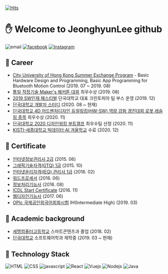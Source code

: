 [![Hits](https://hits.seeyoufarm.com/api/count/incr/badge.svg?url=https://github.com/sump99)](https://hits.seeyoufarm.com)

# :hand: Welcome to JeonghyunLee github



![email](https://img.shields.io/badge/sump99@naver.com-green?logo=messenger&logoColor=fff)
[![facebook](https://img.shields.io/badge/facebook-1877f2?style=flat-square&logo=facebook&logoColor=white)](https://www.facebook.com/profile.php?id=100006429959555)
[![Instagram](https://img.shields.io/badge/instagram-E4405F?style=flat-square&logo=instagram&logoColor=white)](https://www.instagram.com/rattaworld/)

## :office: Career

- [City University of Hong Kong Summer Exchange Program](https://www.cityu.edu.hk/ceng/student-life/student-exchange/inbound-exchange/summer-exchange-programmes) - Basic Hardware Design and Programming, Basic App Programming for Bluetooth Motion Control (2019. 07 ~ 2019. 08)
- [통일 적정기술 Maker's 해커톤 대회](http://swcu.dankook.ac.kr/web/swcup/-13?p_p_id=Bbs_WAR_bbsportlet&p_p_lifecycle=0&p_p_state=normal&p_p_mode=view&_Bbs_WAR_bbsportlet_action=view_message&_Bbs_WAR_bbsportlet_messageId=704492) 최우수상 (2019. 08)
- [2019 SW인재 페스티벌](http://haniumexpo.kr/main/) 단국대학교 대표 크린토피아 팀 부스 운영 (2019. 12)
- [단국대학교 개발자 스터디](https://github.com/DKU-STUDY) (2020. 08 ~ 현재)
- [단국대학교 4D 어드벤처디자인 듀얼링킹(HW-SW) 역량 강화 경진대회 로봇 레슬링 종목](https://www.dankook.ac.kr/widget/web/kor/-390?p_p_id=Bbs_WAR_bbsportlet&p_p_lifecycle=0&p_p_state=normal&p_p_mode=view&_Bbs_WAR_bbsportlet_orderBy=createDate&_Bbs_WAR_bbsportlet_curPage=1&_Bbs_WAR_bbsportlet_action=view_message&_Bbs_WAR_bbsportlet_messageId=727668) 최우수상 (2020. 11)
- [단국대학교 2020 디자인씽킹 부트캠프](https://portal.dankook.ac.kr/web/portal/-2?p_p_id=Bbs_WAR_bbsportlet&p_p_lifecycle=0&p_p_state=normal&p_p_mode=view&_Bbs_WAR_bbsportlet_action=view_message&_Bbs_WAR_bbsportlet_messageId=728246) 최우수팀 선정 (2020. 11)
- [KISTI-세종대학교 빅데이터·AI 겨울학교](https://kacademy.kisti.re.kr/ko/course/view/f1bf3af9e5c64b1c9d8ad7c5c6e09363/1) 수료 (2020. 12)

## 🔭 Certificate

- [인터넷정보관리사 2급](https://www.ihd.or.kr/introducesubject2.do) (2015. 06)
- [그래픽기술자격(GTQ) 1급](https://license.kpc.or.kr/nasec/qlfint/qlfint/selectGtqinfomg.do) (2015. 10)
- [인터넷윤리자격(IEQ) 관리사 1급](https://license.kpc.or.kr/nasec/qlfint/qlfint/selectIeqinfomg.do) (2016. 02)
- [워드프로세서](http://license.korcham.net/http://www.q-net.or.kr/crf005.do?id=crf00503&jmCd=7798) (2016. 06)
- [정보처리기능사](https://www.q-net.or.kr/crf005.do?id=crf00505&jmCd=6921) (2016. 08)
- [ICDL Start Certificate](https://www.icdl.or.kr/main/main.asp) (2016. 11)
- [웹디자인기능사](http://www.q-net.or.kr/crf005.do?id=crf00503&jmCd=7798) (2017. 06)
- [OPIc 국제공인외국어회화시험](https://www.opic.or.kr/opics/jsp/senior/index.jsp) IH(Intermediate High) (2019. 03)

## :school: Academic background

- [세명컴퓨터고등학교](http://smc.sen.hs.kr/index.do) 스마트콘텐츠과 졸업 (2018. 02)
- [단국대학교](https://dankook.ac.kr/) 소프트웨어학과 재학중 (2019. 03 ~ 현재) 

## :wrench: Technology Stack

![HTML](https://img.shields.io/badge/HTML-23857f)
![CSS](https://img.shields.io/badge/CSS-23857f)
![javascript](https://img.shields.io/badge/Javascript-333)
![React](https://img.shields.io/badge/React-4fc08d)
![Vuejs](https://img.shields.io/badge/Vuejs-4fc08d)
![Nodejs](https://img.shields.io/badge/Nodejs-43853d)
![Java](https://img.shields.io/badge/Java-333)
